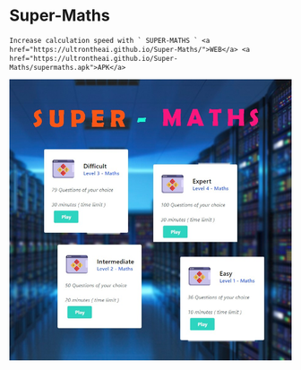 # Super-Maths

    Increase calculation speed with ` SUPER-MATHS ` <a href="https://ultrontheai.github.io/Super-Maths/">WEB</a> <a href="https://ultrontheai.github.io/Super-Maths/supermaths.apk">APK</a>

<img src="Demo.jpg">

